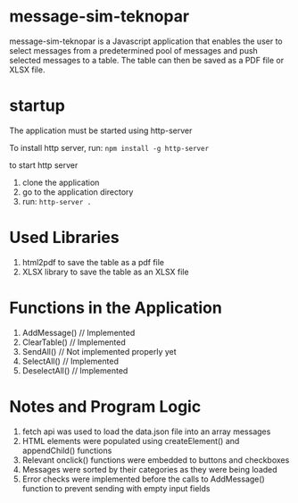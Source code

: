 # message-sim-teknopar
message-sim-teknopar is a Javascript application that enables the user to select messages from a predetermined pool of messages and push selected messages to a table.
The table can then be saved as a PDF file or XLSX file.

# startup
The application must be started using http-server

To install http server, run:
```npm install -g http-server```

to start http server
  1. clone the application
  2. go to the application directory
  3. run:
  ```http-server .```



# Used Libraries
1. html2pdf to save the table as a pdf file
2. XLSX library to save the table as an XLSX file

# Functions in the Application
1. AddMessage() // Implemented
2. ClearTable() // Implemented
3. SendAll() // Not implemented properly yet
4. SelectAll()  // Implemented
5. DeselectAll()  // Implemented

# Notes and Program Logic
1. fetch api was used to load the data.json file into an array messages
2. HTML elements were populated using createElement() and appendChild() functions
3. Relevant onclick() functions were embedded to buttons and checkboxes
4. Messages were sorted by their categories as they were being loaded
5. Error checks were implemented before the calls to AddMessage() function to prevent sending with empty input fields
